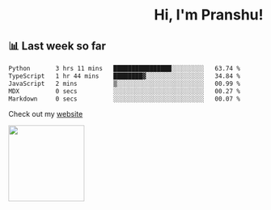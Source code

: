 <div align="right" >
   
   <H1>Hi, I'm Pranshu!</H1>

</div>

## 📊 Last week so far
<!--START_SECTION:waka-->

```txt
Python       3 hrs 11 mins   ████████████████░░░░░░░░░   63.74 %
TypeScript   1 hr 44 mins    ████████▓░░░░░░░░░░░░░░░░   34.84 %
JavaScript   2 mins          ▒░░░░░░░░░░░░░░░░░░░░░░░░   00.99 %
MDX          0 secs          ░░░░░░░░░░░░░░░░░░░░░░░░░   00.27 %
Markdown     0 secs          ░░░░░░░░░░░░░░░░░░░░░░░░░   00.07 %
```

<!--END_SECTION:waka-->

Check out my [website](https://pranshu05.vercel.app)

<img align="left" width="150" src="https://user-images.githubusercontent.com/70943732/209951571-93b7afe5-f523-4683-b725-5d94b287e94e.png">

